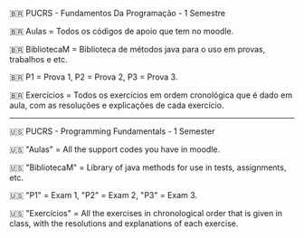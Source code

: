 🇧🇷 PUCRS - Fundamentos Da Programação - 1 Semestre

🇧🇷 Aulas = Todos os códigos de apoio que tem no moodle.

🇧🇷 BibliotecaM = Biblioteca de métodos java para o uso em provas, trabalhos e etc.

🇧🇷 P1 = Prova 1, P2 = Prova 2, P3 = Prova 3.    

🇧🇷 Exercícios = Todos os exercícios em ordem cronológica que é dado em aula, com as resoluções e explicações de cada exercício.

---

🇺🇸 PUCRS - Programming Fundamentals - 1 Semester

🇺🇸 "Aulas" = All the support codes you have in moodle.

🇺🇸 "BibliotecaM" = Library of java methods for use in tests, assignments, etc.

🇺🇸 "P1" = Exam 1, "P2" = Exam 2, "P3" = Exam 3.    

🇺🇸 "Exercícios" = All the exercises in chronological order that is given in class, with the resolutions and explanations of each exercise.
 
